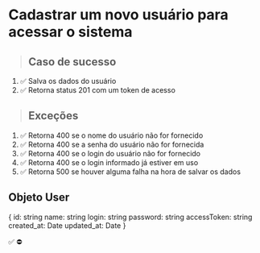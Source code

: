 # Cadastrar um novo usuário para acessar o sistema

> ## Caso de sucesso

1. ✅ Salva os dados do usuário
2. ✅ Retorna status 201 com um token de acesso

> ## Exceções
1. ✅ Retorna 400 se o nome do usuário não for fornecido
2. ✅ Retorna 400 se a senha do usuário não for fornecida
3. ✅ Retorna 400 se o login do usuário não for fornecido
4. ✅ Retorna 400 se o login informado já estiver em uso
5. ✅ Retorna 500 se houver alguma falha na hora de salvar os dados


## Objeto User
{
  	id: string
    name: string
    login: string
    password: string
    accessToken: string
    created_at: Date
    updated_at: Date
}

✅
⛔